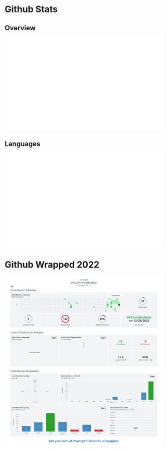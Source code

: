# Github Stats

## Overview 

![enkyuans's overview](https://github.com/enkyuan/github-stats/blob/master/generated/overview.svg#gh-dark-mode-only)

## Languages

![enkyuan's languages](https://github.com/enkyuan/github-stats/blob/master/generated/languages.svg#gh-dark-mode-only)

# Github Wrapped 2022

![enkyuan's wrapped](https://github.com/enkyuan/enkyuan/blob/main/imgs/github-wrapped.png)
